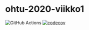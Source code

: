 # ohtu-2020-viikko1

![GitHub Actions](https://github.com/jenkarper/ohtu-2020-viikko1/workflows/Java%20CI%20with%20Gradle/badge.svg)
[![codecov](https://codecov.io/gh/jenkarper/ohtu-2020-viikko1/branch/main/graph/badge.svg?token=Z8048FBA0Q)](https://codecov.io/gh/jenkarper/ohtu-2020-viikko1)
